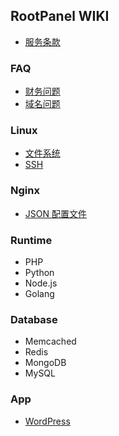 ## RootPanel WIKI

* [服务条款](Terms.md)

### FAQ

* [财务问题](FAQ/Billing.md)
* [域名问题](FAQ/Domain.md)

### Linux

* [文件系统](Linux/Filesystem.md)
* [SSH](Linux/SSH.md)

### Nginx

* [JSON 配置文件](Nginx/JSON-Configure.md)

### Runtime

* PHP
* Python
* Node.js
* Golang

### Database

* Memcached
* Redis
* MongoDB
* MySQL

### App

* [WordPress](App/WordPress.md)
